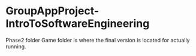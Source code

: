 # GroupAppProject-IntroToSoftwareEngineering

Phase2 folder Game folder is where the final version is located for actually running.

